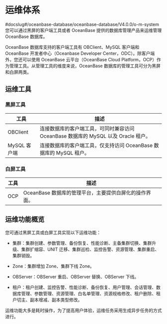 运维体系 
=========================
#docslug#/oceanbase-database/oceanbase-database/V4.0.0/o-m-system
您可以通过黑屏的客户端工具或者 OceanBase 提供的数据库管理产品来运维管理 OceanBase 数据库。

OceanBase 数据库支持的客户端工具有 OBClient、MySQL 客户端和 OceanBase 开发者中心（Oceanbase Developer Center，ODC）。除客户端外，您还可以使用 OceanBase 云平台（OceanBase Cloud Platform，OCP）作为管理工具。从管理工具的维度来说，OceanBase 数据库的管理工具可分为黑屏和白屏两类。

运维工具 
-------------------------

### 黑屏工具 



|    工具     |                           描述                           |
|-----------|--------------------------------------------------------|
| OBClient  | 连接数据库的客户端工具，可同时兼容访问 OceanBase 数据库的 MySQL 以及 Oracle 租户。 |
| MySQL 客户端 | 连接数据库的客户端工具，仅支持访问 OceanBase 数据库的 MySQL 租户。             |



### 白屏工具 



| 工具  |                描述                |
|-----|----------------------------------|
| OCP | OceanBase 数据库的管理平台，主要提供白屏化的操作界面。 |



运维功能概览 
---------------------------

您可通过黑屏工具或白屏工具实现以下运维功能：

* 集群：集群创建、参数管理、备份恢复、性能诊断、主备集群切换、集群升级、集群扩缩容、UNIT 迁移、集群巡检、监控告警、资源管理、集群重启、集群销毁。

  

* Zone：集群增加 Zone、集群下线 Zone。

  

* OBServer：OBServer 重启、OBServer 替换、OBServer 下线。

  

* 租户：租户创建、监控告警、性能诊断、备份恢复、用户管理、会话管理、数据库管理、参数管理、资源管理、白名单管理、资源规格修改、租户删除、租户切主、副本增减、副本类型修改。

  




运维功能大多是耗时操作，为了提高用户体验，运维任务采用生成异步任务的方式进行。
